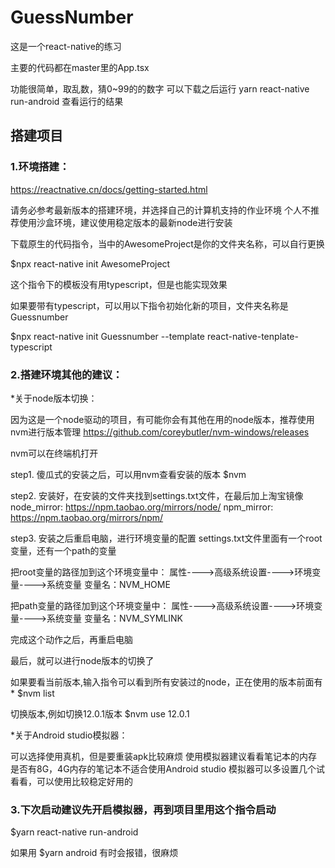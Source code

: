 # GuessNumber

这是一个react-native的练习

主要的代码都在master里的App.tsx

功能很简单，取乱数，猜0~99的的数字 可以下载之后运行 yarn react-native run-android 查看运行的结果

## 搭建项目

### 1.环境搭建：
https://reactnative.cn/docs/getting-started.html

请务必参考最新版本的搭建环境，并选择自己的计算机支持的作业环境
个人不推荐使用沙盒环境，建议使用稳定版本的最新node进行安装

下载原生的代码指令，当中的AwesomeProject是你的文件夹名称，可以自行更换

$npx react-native init AwesomeProject 

这个指令下的模板没有用typescript，但是也能实现效果

如果要带有typescript，可以用以下指令初始化新的项目，文件夹名称是Guessnumber

$npx react-native init Guessnumber --template react-native-tenplate-typescript


### 2.搭建环境其他的建议：

*关于node版本切换：

因为这是一个node驱动的项目，有可能你会有其他在用的node版本，推荐使用nvm进行版本管理
https://github.com/coreybutler/nvm-windows/releases

nvm可以在终端机打开

step1.
傻瓜式的安装之后，可以用nvm查看安装的版本
$nvm 

step2.
安装好，在安装的文件夹找到settings.txt文件，在最后加上淘宝镜像
node_mirror: https://npm.taobao.org/mirrors/node/
npm_mirror: https://npm.taobao.org/mirrors/npm/

step3.
安装之后重启电脑，进行环境变量的配置
settings.txt文件里面有一个root变量，还有一个path的变量

把root变量的路径加到这个环境变量中：
属性---->高级系统设置---->环境变量---->系统变量 
变量名：NVM_HOME

把path变量的路径加到这个环境变量中：
属性---->高级系统设置---->环境变量---->系统变量
变量名：NVM_SYMLINK

完成这个动作之后，再重启电脑

最后，就可以进行node版本的切换了

如果要看当前版本,输入指令可以看到所有安装过的node，正在使用的版本前面有* 
$nvm list

切换版本,例如切换12.0.1版本
$nvm use 12.0.1

*关于Android studio模拟器：

可以选择使用真机，但是要重装apk比较麻烦
使用模拟器建议看看笔记本的内存是否有8G，4G内存的笔记本不适合使用Android studio
模拟器可以多设置几个试看看，可以使用比较稳定好用的


### 3.下次启动建议先开启模拟器，再到项目里用这个指令启动

$yarn react-native run-android

如果用
$yarn android 有时会报错，很麻烦



